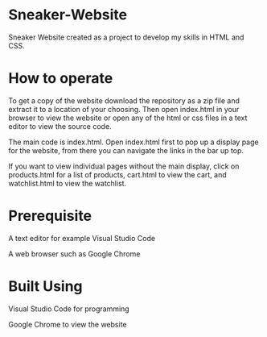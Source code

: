 # Sneaker-Website
Sneaker Website created as a project to develop my skills in HTML and CSS. 

# How to operate
To get a copy of the website download the repository as a zip file and extract it to a location of your choosing. Then open index.html in your browser to view the website or open any of the html or css files in a text editor to view the source code.

The main code is index.html. Open index.html first to pop up a display page for the website, from there you can navigate the links in the bar up top.

If you want to view individual pages without the main display, click on products.html for a list of products, cart.html to view the cart, and watchlist.html to view the watchlist.
   
# Prerequisite 
A text editor for example Visual Studio Code

A web browser such as Google Chrome

# Built Using
Visual Studio Code for programming 

Google Chrome to view the website



